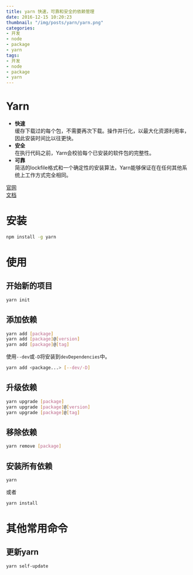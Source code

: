 ```yaml
---
title: yarn 快速，可靠和安全的依赖管理
date: 2016-12-15 10:20:23
thumbnail: "/img/posts/yarn/yarn.png"
categories:
- 开发
- node
- package
- yarn
tags: 
- 开发
- node
- package
- yarn
---
```


# Yarn

- **快速**  
  缓存下载过的每个包，不需要再次下载。操作并行化，以最大化资源利用率，因此安装时间比以往更快。
- **安全**  
  在执行代码之前，Yarn会校验每个已安装的软件包的完整性。
- **可靠**  
  简洁的lockfile格式和一个确定性的安装算法，Yarn能够保证在在任何其他系统上工作方式完全相同。

[官网](https://yarnpkg.com/)  
[文档](https://yarnpkg.com/en/docs/)

# 安装
```bash
npm install -g yarn
```

# 使用

## 开始新的项目
```bash
yarn init
```

## 添加依赖
```bash
yarn add [package]
yarn add [package]@[version]
yarn add [package]@[tag]
```
使用`--dev`或`-D`将安装到`devDependencies`中。
```bash
yarn add <package...> [--dev/-D]
```
  

## 升级依赖
```bash
yarn upgrade [package]
yarn upgrade [package]@[version]
yarn upgrade [package]@[tag]
```

## 移除依赖
```bash
yarn remove [package]
```

## 安装所有依赖
```bash
yarn
```
或者
```bash
yarn install
```

# 其他常用命令

## 更新yarn
```bash
yarn self-update
```